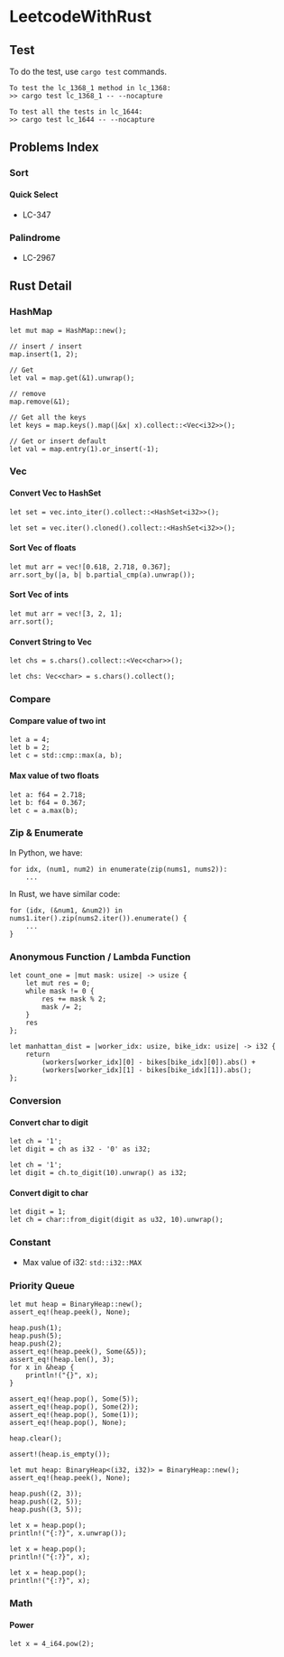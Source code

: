 # LeetcodeWithRust

## Test
To do the test, use `cargo test` commands.  

```  
To test the lc_1368_1 method in lc_1368:
>> cargo test lc_1368_1 -- --nocapture  

To test all the tests in lc_1644:  
>> cargo test lc_1644 -- --nocapture
```

## Problems Index
### Sort
#### Quick Select
- LC-347

### Palindrome
- LC-2967

## Rust Detail
### HashMap
```
let mut map = HashMap::new();

// insert / insert
map.insert(1, 2);

// Get
let val = map.get(&1).unwrap();

// remove
map.remove(&1);

// Get all the keys
let keys = map.keys().map(|&x| x).collect::<Vec<i32>>();

// Get or insert default
let val = map.entry(1).or_insert(-1);
```

### Vec
#### Convert Vec to HashSet
```
let set = vec.into_iter().collect::<HashSet<i32>>();
```

```
let set = vec.iter().cloned().collect::<HashSet<i32>>();
```

#### Sort Vec of floats
```
let mut arr = vec![0.618, 2.718, 0.367];
arr.sort_by(|a, b| b.partial_cmp(a).unwrap());
```

#### Sort Vec of ints
```
let mut arr = vec![3, 2, 1];
arr.sort();
```

#### Convert String to Vec<char>
```
let chs = s.chars().collect::<Vec<char>>();
```

```
let chs: Vec<char> = s.chars().collect();
```

### Compare
#### Compare value of two int
```
let a = 4;
let b = 2;
let c = std::cmp::max(a, b);
```

#### Max value of two floats
```
let a: f64 = 2.718;
let b: f64 = 0.367;
let c = a.max(b);
```

### Zip & Enumerate
In Python, we have:
```
for idx, (num1, num2) in enumerate(zip(nums1, nums2)):
    ...
```

In Rust, we have similar code:
```
for (idx, (&num1, &num2)) in nums1.iter().zip(nums2.iter()).enumerate() { 
    ...
}
```

### Anonymous Function / Lambda Function
```
let count_one = |mut mask: usize| -> usize {
    let mut res = 0;
    while mask != 0 {
        res += mask % 2;
        mask /= 2;
    }
    res
};
```

```
let manhattan_dist = |worker_idx: usize, bike_idx: usize| -> i32 {
    return 
        (workers[worker_idx][0] - bikes[bike_idx][0]).abs() + 
        (workers[worker_idx][1] - bikes[bike_idx][1]).abs();
};
```

### Conversion
#### Convert char to digit
```
let ch = '1';
let digit = ch as i32 - '0' as i32;
```

```
let ch = '1';
let digit = ch.to_digit(10).unwrap() as i32;
```

#### Convert digit to char
```
let digit = 1;
let ch = char::from_digit(digit as u32, 10).unwrap();
```

### Constant
- Max value of i32: `std::i32::MAX`

### Priority Queue
```
let mut heap = BinaryHeap::new();
assert_eq!(heap.peek(), None);

heap.push(1);
heap.push(5);
heap.push(2);
assert_eq!(heap.peek(), Some(&5));
assert_eq!(heap.len(), 3);
for x in &heap {
    println!("{}", x);
}

assert_eq!(heap.pop(), Some(5));
assert_eq!(heap.pop(), Some(2));
assert_eq!(heap.pop(), Some(1));
assert_eq!(heap.pop(), None);

heap.clear();

assert!(heap.is_empty());
```

```
let mut heap: BinaryHeap<(i32, i32)> = BinaryHeap::new();
assert_eq!(heap.peek(), None);

heap.push((2, 3));
heap.push((2, 5));
heap.push((3, 5));

let x = heap.pop();
println!("{:?}", x.unwrap());

let x = heap.pop();
println!("{:?}", x);

let x = heap.pop();
println!("{:?}", x);
```

### Math
#### Power
```
let x = 4_i64.pow(2);
```
